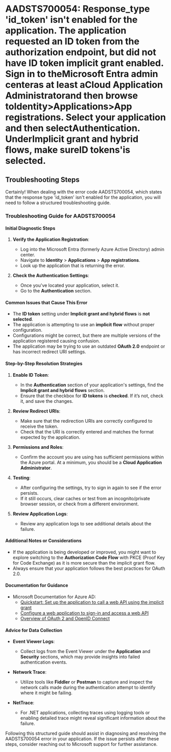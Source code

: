 
# AADSTS700054: Response_type 'id_token' isn't enabled for the application. The application requested an ID token from the authorization endpoint, but did not have ID token implicit grant enabled. Sign in to theMicrosoft Entra admin centeras at least aCloud Application Administratorand then browse toIdentity>Applications>App registrations. Select your application and then selectAuthentication. UnderImplicit grant and hybrid flows, make sureID tokens'is selected.


## Troubleshooting Steps
Certainly! When dealing with the error code AADSTS700054, which states that the response type 'id_token' isn't enabled for the application, you will need to follow a structured troubleshooting guide. 

### Troubleshooting Guide for AADSTS700054

#### Initial Diagnostic Steps
1. **Verify the Application Registration**:
   - Log into the Microsoft Entra (formerly Azure Active Directory) admin center.
   - Navigate to **Identity** > **Applications** > **App registrations**.
   - Look up the application that is returning the error.

2. **Check the Authentication Settings**:
   - Once you've located your application, select it.
   - Go to the **Authentication** section.

#### Common Issues that Cause This Error
- The **ID token** setting under **Implicit grant and hybrid flows** is **not selected**.
- The application is attempting to use an **implicit flow** without proper configuration.
- Configurations might be correct, but there are multiple versions of the application registered causing confusion.
- The application may be trying to use an outdated **OAuth 2.0** endpoint or has incorrect redirect URI settings.

#### Step-by-Step Resolution Strategies
1. **Enable ID Token**:
   - In the **Authentication** section of your application's settings, find the **Implicit grant and hybrid flows** section.
   - Ensure that the checkbox for **ID tokens** is **checked**. If it’s not, check it, and save the changes.

2. **Review Redirect URIs**:
   - Make sure that the redirection URIs are correctly configured to receive the token.
   - Check that the URI is correctly entered and matches the format expected by the application.

3. **Permissions and Roles**:
   - Confirm the account you are using has sufficient permissions within the Azure portal. At a minimum, you should be a **Cloud Application Administrator**.

4. **Testing**:
    - After configuring the settings, try to sign in again to see if the error persists.
    - If it still occurs, clear caches or test from an incognito/private browser session, or check from a different environment.

5. **Review Application Logs**:
   - Review any application logs to see additional details about the failure.

#### Additional Notes or Considerations
- If the application is being developed or improved, you might want to explore switching to the **Authorization Code Flow** with PKCE (Proof Key for Code Exchange) as it is more secure than the implicit grant flow.
- Always ensure that your application follows the best practices for OAuth 2.0.

#### Documentation for Guidance
- Microsoft Documentation for Azure AD:
  - [Quickstart: Set up the application to call a web API using the implicit grant](https://docs.microsoft.com/en-us/azure/active-directory/develop/v2-oauth2-implicit-grant-flow)
  - [Configure a web application to sign-in and access a web API](https://docs.microsoft.com/en-us/azure/active-directory/develop/scenario-web-app-sign-in)
  - [Overview of OAuth 2 and OpenID Connect](https://docs.microsoft.com/en-us/azure/active-directory/develop/v2-protocols-overview)

#### Advice for Data Collection
- **Event Viewer Logs**:
   - Collect logs from the Event Viewer under the **Application** and **Security** sections, which may provide insights into failed authentication events.

- **Network Trace**:
   - Utilize tools like **Fiddler** or **Postman** to capture and inspect the network calls made during the authentication attempt to identify where it might be failing.

- **NetTrace**:
   - For .NET applications, collecting traces using logging tools or enabling detailed trace might reveal significant information about the failure.

Following this structured guide should assist in diagnosing and resolving the AADSTS700054 error in your application. If the issue persists after these steps, consider reaching out to Microsoft support for further assistance.